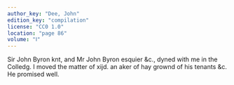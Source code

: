```yaml
---
author_key: "Dee, John"
edition_key: "compilation"
license: "CC0 1.0"
location: "page 86"
volume: "Ⅰ"
---
```

Sir John Byron knt, and Mr John Byron esquier &c., dyned with me in the
Colledg. I moved the matter of xijd. an aker of hay grownd of his tenants &c.
He promised well.
